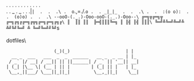  .  .  .  .  .  .  .  .  .  .  .  .\
.  .  _  .  _  .  .  .|`|  .  .  .\
 .  o`.\,=./.`o .  . _|_|_  .  .  .\
.  .  :(o o):  .  .  (o)o) .  .  .\
 --ooO-(._.)-Ooo-ooO-(._.)-Ooo--\
 ╔═╗╦╔═╗╦  ╔═╗╔╗╔╔═╗╔╦╗╔═╗╔═╗╔╗╔\
 ║  ║║ ║║  ╠═╣║║║╚═╗ ║ ║╣ ║╣ ║║║\
 ╚═╝╩╚═╝╩═╝╩ ╩╝╚╝╚═╝ ╩ ╚═╝╚═╝╝╚╝`s\
\
             dotfiles\



                      (_)(_)                     | |
      __ _  ___   ___  _  _  ______   __ _  _ __ | |_
     / _` |/ __| / __|| || ||______| / _` || '__|| __|
    | (_| |\__ \| (__ | || |        | (_| || |   | |_
     \__,_||___/ \___||_||_|         \__,_||_|    \__|


